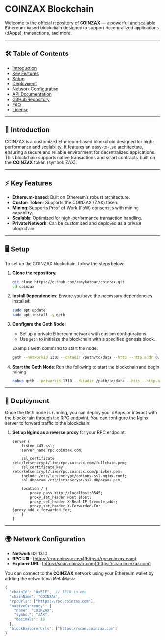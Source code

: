 # COINZAX Blockchain

Welcome to the official repository of **COINZAX** — a powerful and scalable Ethereum-based blockchain designed to support decentralized applications (dApps), transactions, and more.

---

## 🛠️ **Table of Contents**

- [Introduction](#introduction)
- [Key Features](#key-features)
- [Setup](#setup)
- [Deployment](#deployment)
- [Network Configuration](#network-configuration)
- [API Documentation](#api-documentation)
- [GitHub Repository](#github-repository)
- [FAQ](#faq)
- [License](#license)

---

## 📌 **Introduction**

COINZAX is a customized Ethereum-based blockchain designed for high-performance and scalability. It features an easy-to-use architecture, ensuring a secure and reliable environment for decentralized applications. This blockchain supports native transactions and smart contracts, built on the **COINZAX** token (symbol: ZAX).

---

## ⚡ **Key Features**

- **Ethereum-based**: Built on Ethereum’s robust architecture.
- **Custom Token**: Supports the COINZAX (ZAX) token.
- **Mining**: Supports Proof of Work (PoW) consensus with mining capability.
- **Scalable**: Optimized for high-performance transaction handling.
- **Private Network**: Can be customized and deployed as a private blockchain.

---

## 🖥️ **Setup**

To set up the COINZAX blockchain, follow the steps below:

1. **Clone the repository**:
    ```bash
    git clone https://github.com/ramykatour/coinzax.git
    cd coinzax
    ```

2. **Install Dependencies**:
    Ensure you have the necessary dependencies installed:
    ```bash
    sudo apt update
    sudo apt install -y geth
    ```

3. **Configure the Geth Node**:
    - Set up a private Ethereum network with custom configurations.
    - Use `geth` to initialize the blockchain with a specified genesis block.

    Example Geth command to start the node:
    ```bash
    geth --networkid 1310 --datadir /path/to/data --http --http.addr 0.0.0.0 --http.port 8545 --http.api web3,eth,net,debug,miner --mine --miner.threads 1
    ```

4. **Start the Geth Node**:
    Run the following to start the blockchain and begin mining:
    ```bash
    nohup geth --networkid 1310 --datadir /path/to/data --http --http.addr 0.0.0.0 --http.port 8545 --http.api web3,eth,net,debug,miner --mine --miner.threads 1 &
    ```

---

## 🚀 **Deployment**

Once the Geth node is running, you can deploy your dApps or interact with the blockchain through the RPC endpoint. You can configure the Nginx server to forward traffic to the blockchain:

1. **Set up Nginx as a reverse proxy** for your RPC endpoint:
    ```nginx
    server {
        listen 443 ssl;
        server_name rpc.coinzax.com;

        ssl_certificate /etc/letsencrypt/live/rpc.coinzax.com/fullchain.pem;
        ssl_certificate_key /etc/letsencrypt/live/rpc.coinzax.com/privkey.pem;
        include /etc/letsencrypt/options-ssl-nginx.conf;
        ssl_dhparam /etc/letsencrypt/ssl-dhparams.pem;

        location / {
            proxy_pass http://localhost:8545;
            proxy_set_header Host $host;
            proxy_set_header X-Real-IP $remote_addr;
            proxy_set_header X-Forwarded-For $proxy_add_x_forwarded_for;
        }
    }
    ```

---

## 🌍 **Network Configuration**

- **Network ID**: 1310
- **RPC URL**: [https://rpc.coinzax.com](https://rpc.coinzax.com)
- **Explorer URL**: [https://scan.coinzax.com](https://scan.coinzax.com)

You can connect to the **COINZAX** network using your Ethereum wallet by adding the network via MetaMask:

```javascript
{
  "chainId": "0x51E",  // 1310 in hex
  "chainName": "COINZAX",
  "rpcUrls": ["https://rpc.coinzax.com"],
  "nativeCurrency": {
    "name": "COINZAX",
    "symbol": "ZAX",
    "decimals": 18
  },
  "blockExplorerUrls": ["https://scan.coinzax.com"]
}

